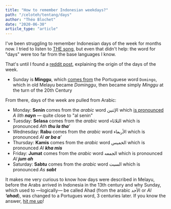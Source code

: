 ```yaml
---
title: "How to remember Indonesian weekdays?"
path: "/celoteh/tentang/days"
author: "Théo Blochet"
date: "2020-06-30"
article_type: "article"
---
```


I've been struggling to remember Indonesian days of the week for months now.
I tried to listen to [THE song](https://www.youtube.com/watch?v=VQVG53eU2gE), but even that didn't help: the word for "days" were too far from the base languages I know.

That's until I found a [reddit post](https://www.reddit.com/r/indonesia/comments/o5j3rd/senin_selasa_rabu_kamis_jumat_sabtu_minggu_itu/), explaining the origin of the days of the week.

- Sunday is **Minggu**, which [comes from](https://id.wikipedia.org/wiki/Minggu) the Portuguese word `Domingo`, which in old Melayu became _Dominggu_, then became simply _Minggu_ at the turn of the 20th Century

From there, days of the week are pulled from Arabic:

- Monday: **Senin** comes from the _arabic_ word الإثنين which [is pronounced](https://forvo.com/word/%D8%A7%D9%84%D8%A5%D8%AB%D9%86%D9%8A%D9%86/) _A lith **nayn**_ — quite close to "al senin"
- Tuesday: **Selasa** comes from the _arabic_ word الثلاثاء which is pronounced _Ath **thu la tha**’_
- Wednesday: **Rabu** comes from the _arabic_ word الأربعاء which is pronounced _Al **ar ba a**’_
- Thursday: **Kamis** comes from the _arabic_ word الخميس which is pronounced _Al **kha mis**_
- Friday: **Jumat** comes from the _arabic_ word الجمعه which is pronounced _Al **jum ah**_
- Saturday: **Sabtu** comes from the _arabic_ word السبت which is pronounced _As **sabt**_

It makes me very curious to know how days were described in Melayu, before the Arabs arrived in Indonesia in the 13th century and why Sunday, which used to —logically— be called Ahad (from the arabic الأحد or _Al **‘ahad**_), was changed to a Portugues word, 3 centuries later. If you know the answer, [hit me up](https://twitter.com/celotehbahasa)!
